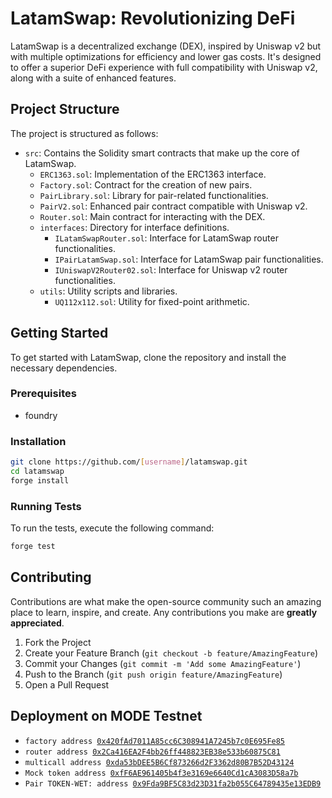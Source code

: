 # LatamSwap: Revolutionizing DeFi

LatamSwap is a decentralized exchange (DEX), inspired by Uniswap v2 but with multiple optimizations for efficiency and lower gas costs. It's designed to offer a superior DeFi experience with full compatibility with Uniswap v2, along with a suite of enhanced features.

## Project Structure

The project is structured as follows:

- `src`: Contains the Solidity smart contracts that make up the core of LatamSwap.
  - `ERC1363.sol`: Implementation of the ERC1363 interface.
  - `Factory.sol`: Contract for the creation of new pairs.
  - `PairLibrary.sol`: Library for pair-related functionalities.
  - `PairV2.sol`: Enhanced pair contract compatible with Uniswap v2.
  - `Router.sol`: Main contract for interacting with the DEX.
  - `interfaces`: Directory for interface definitions.
    - `ILatamSwapRouter.sol`: Interface for LatamSwap router functionalities.
    - `IPairLatamSwap.sol`: Interface for LatamSwap pair functionalities.
    - `IUniswapV2Router02.sol`: Interface for Uniswap v2 router functionalities.
  - `utils`: Utility scripts and libraries.
    - `UQ112x112.sol`: Utility for fixed-point arithmetic.

## Getting Started

To get started with LatamSwap, clone the repository and install the necessary dependencies.

### Prerequisites

- foundry

### Installation

```bash
git clone https://github.com/[username]/latamswap.git
cd latamswap
forge install
```

### Running Tests

To run the tests, execute the following command:

```bash
forge test
```

## Contributing

Contributions are what make the open-source community such an amazing place to learn, inspire, and create. Any contributions you make are **greatly appreciated**.

1. Fork the Project
2. Create your Feature Branch (`git checkout -b feature/AmazingFeature`)
3. Commit your Changes (`git commit -m 'Add some AmazingFeature'`)
4. Push to the Branch (`git push origin feature/AmazingFeature`)
5. Open a Pull Request

## Deployment on MODE Testnet


- `factory address `[`0x420fAd7011A85cc6C308941A7245b7c0E695Fe85`](https://sepolia.explorer.mode.network/address/0x420fAd7011A85cc6C308941A7245b7c0E695Fe85)
- `router address `[`0x2Ca416EA2F4bb26ff448823EB38e533b60875C81`](https://sepolia.explorer.mode.network/address/0x2Ca416EA2F4bb26ff448823EB38e533b60875C81)
- `multicall address `[`0xda53bDEE5B6Cf873266d2F3362d80B7B52D43124`](https://sepolia.explorer.mode.network/address/0xda53bDEE5B6Cf873266d2F3362d80B7B52D43124)
- `Mock token address `[`0xfF6AE961405b4f3e3169e6640Cd1cA3083D58a7b`](https://sepolia.explorer.mode.network/address/0xfF6AE961405b4f3e3169e6640Cd1cA3083D58a7b)
- `Pair TOKEN-WET: address `[`0x9Fda9BF5C83d23D31fa2b055C64789435e13EDB9`](https://sepolia.explorer.mode.network/address/0x9Fda9BF5C83d23D31fa2b055C64789435e13EDB9)